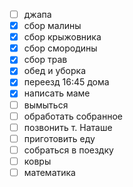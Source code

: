 - [ ] джапа
- [x] сбор малины
- [x] сбор крыжовника
- [x] сбор смородины 
- [x] сбор трав
- [x] обед и уборка 
- [x] переезд 16:45 дома
- [x] написать маме
- [ ] вымыться
- [ ] обработать собранное
- [ ] позвонить т. Наташе
- [ ] приготовить еду 
- [ ] собраться в поездку
- [ ] ковры
- [ ] математика